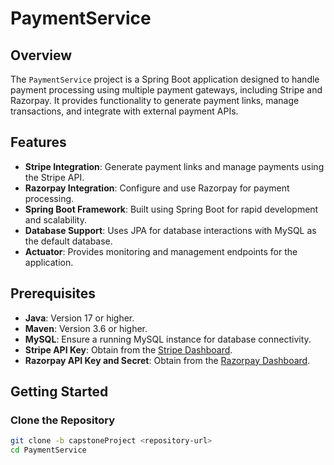 # PaymentService

## Overview
The `PaymentService` project is a Spring Boot application designed to handle payment processing using multiple payment gateways, including Stripe and Razorpay. It provides functionality to generate payment links, manage transactions, and integrate with external payment APIs.

## Features
- **Stripe Integration**: Generate payment links and manage payments using the Stripe API.
- **Razorpay Integration**: Configure and use Razorpay for payment processing.
- **Spring Boot Framework**: Built using Spring Boot for rapid development and scalability.
- **Database Support**: Uses JPA for database interactions with MySQL as the default database.
- **Actuator**: Provides monitoring and management endpoints for the application.

## Prerequisites
- **Java**: Version 17 or higher.
- **Maven**: Version 3.6 or higher.
- **MySQL**: Ensure a running MySQL instance for database connectivity.
- **Stripe API Key**: Obtain from the [Stripe Dashboard](https://dashboard.stripe.com/).
- **Razorpay API Key and Secret**: Obtain from the [Razorpay Dashboard](https://dashboard.razorpay.com/).

## Getting Started

### Clone the Repository
```bash
git clone -b capstoneProject <repository-url>
cd PaymentService